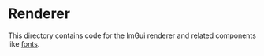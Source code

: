# Renderer

This directory contains code for the ImGui renderer and related components like [fonts](./Fonts.h).

